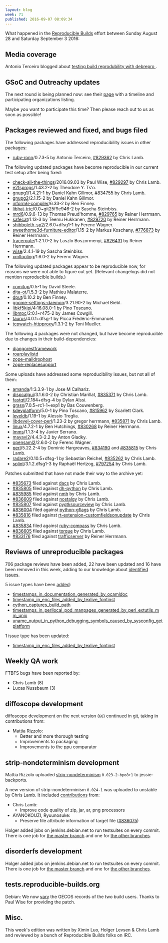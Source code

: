 ```yaml
---
layout: blog
week: 71
published: 2016-09-07 08:09:34
---
```


What happened in the [Reproducible
Builds](https://wiki.debian.org/ReproducibleBuilds) effort between Sunday
August 28 and Saturday September 3 2016:

Media coverage
--------------

Antonio Terceiro blogged about [testing build reprodubility with debrepro
](http://softwarelivre.org/terceiro/blog/testing-build-reprodubility-with-debrepro).


GSoC and Outreachy updates
--------------------------

The next round is being planned now: see their
[page](https://wiki.gnome.org/Outreachy/2016/DecemberMarch) with a timeline and
participating organizations listing.

Maybe *you* want to participate this time? Then please reach out to us as soon
as possible!


Packages reviewed and fixed, and bugs filed
-------------------------------------------

The following packages have addressed reproducibility issues in other packages:

 * [ruby-ronn](https://tracker.debian.org/pkg/ruby-ronn)/0.7.3-5 by Antonio Terceiro, [#829362](https://bugs.debian.org/829362) by Chris Lamb.

The following updated packages have become reproducible in our current test
setup after being fixed:

 * [check-all-the-things](https://tracker.debian.org/pkg/check-all-the-things)/2016.09.03 by Paul Wise, [#829297](https://bugs.debian.org/829297) by Chris Lamb.
 * [e2fsprogs](https://tracker.debian.org/pkg/e2fsprogs)/1.43.2-2 by Theodore Y. Ts'o.
 * [gnupg1](https://tracker.debian.org/pkg/gnupg1)/1.4.21-1 by Daniel Kahn Gillmor, [#834755](https://bugs.debian.org/834755) by Chris Lamb.
 * [gnupg2](https://tracker.debian.org/pkg/gnupg2)/2.1.15-2 by Daniel Kahn Gillmor.
 * [inform6-compiler](https://tracker.debian.org/pkg/inform6-compiler)/6.33-2 by Ben Finney.
 * [libhat-trie](https://tracker.debian.org/pkg/libhat-trie)/0.0~git25f9e946-2 by Sascha Steinbiss.
 * [mrd6](https://tracker.debian.org/pkg/mrd6)/0.9.6-13 by Thomas Preud'homme, [#829765](https://bugs.debian.org/829765) by Reiner Herrmann.
 * [safecat](https://tracker.debian.org/pkg/safecat)/1.13-3 by Teemu Hukkanen, [#829720](https://bugs.debian.org/829720) by Reiner Herrmann.
 * [shibboleth-sp2](https://tracker.debian.org/pkg/shibboleth-sp2)/2.6.0+dfsg1-1 by Ferenc Wágner.
 * [sweethome3d-furniture-editor](https://tracker.debian.org/pkg/sweethome3d-furniture-editor)/1.15-2 by Markus Koschany, [#776873](https://bugs.debian.org/776873) by Reiner Herrmann.
 * [traceroute](https://tracker.debian.org/pkg/traceroute)/1:2.1.0-2 by Laszlo Boszormenyi, [#826431](https://bugs.debian.org/826431) by Reiner Herrmann.
 * [wise](https://tracker.debian.org/pkg/wise)/2.4.1-19 by Sascha Steinbiss.
 * [xmltooling](https://tracker.debian.org/pkg/xmltooling)/1.6.0-2 by Ferenc Wágner.

The following updated packages appear to be reproducible now, for reasons we
were not able to figure out yet. (Relevant changelogs did not mention reproducible
builds.)

 * [comitup](https://tracker.debian.org/pkg/comitup)/0.5-1 by David Steele.
 * [dita-ot](https://tracker.debian.org/pkg/dita-ot)/1.5.3-2 by Mathieu Malaterre.
 * [dput](https://tracker.debian.org/pkg/dput)/0.10.2 by Ben Finney.
 * [gnome-settings-daemon](https://tracker.debian.org/pkg/gnome-settings-daemon)/3.21.90-2 by Michael Biebl.
 * [libkf5kipi](https://tracker.debian.org/pkg/libkf5kipi)/4:16.08.0-1 by Pino Toscano.
 * [libmpc](https://tracker.debian.org/pkg/libmpc)/2:0.1~r475-2 by James Cowgill.
 * [taurus](https://tracker.debian.org/pkg/taurus)/4.0.1+dfsg-1 by Picca Frédéric-Emmanuel.
 * [tcpwatch-httpproxy](https://tracker.debian.org/pkg/tcpwatch-httpproxy)/1.3.1-2 by Toni Mueller.

The following 4 packages were not changed, but have become reproducible due
to changes in their build-dependencies:

 * [djangorestframework](https://tracker.debian.org/pkg/djangorestframework)
 * [roarplaylistd](https://tracker.debian.org/pkg/roarplaylistd)
 * [zope-maildrophost](https://tracker.debian.org/pkg/zope-maildrophost)
 * [zope-replacesupport](https://tracker.debian.org/pkg/zope-replacesupport)

Some uploads have addressed some reproducibility issues, but not all of them:

 * [amanda](https://tracker.debian.org/pkg/amanda)/1:3.3.9-1 by Jose M Calhariz.
 * [dispcalgui](https://tracker.debian.org/pkg/dispcalgui)/3.1.6.0-2 by Christian Marillat, [#835371](https://bugs.debian.org/835371) by Chris Lamb.
 * [fastqtl](https://tracker.debian.org/pkg/fastqtl)/2.184+dfsg-4 by Dylan Aïssi.
 * [grass](https://tracker.debian.org/pkg/grass)/7.0.5~rc1-1~exp1 by Bas Couwenberg.
 * [kdevplatform](https://tracker.debian.org/pkg/kdevplatform)/5.0-1 by Pino Toscano, [#815962](https://bugs.debian.org/815962) by Scarlett Clark.
 * [leveldb](https://tracker.debian.org/pkg/leveldb)/1.19-1 by Alessio Treglia.
 * [libdevel-cover-perl](https://tracker.debian.org/pkg/libdevel-cover-perl)/1.23-2 by gregor herrmann, [#835871](https://bugs.debian.org/835871) by Chris Lamb.
 * [linux](https://tracker.debian.org/pkg/linux)/4.7.2-1 by Ben Hutchings, [#830268](https://bugs.debian.org/830268) by Reiner Herrmann.
 * [lmms](https://tracker.debian.org/pkg/lmms)/1.1.3-4 by Javier Serrano.
 * [mayavi2](https://tracker.debian.org/pkg/mayavi2)/4.4.3-2.2 by Anton Gladky.
 * [opensaml2](https://tracker.debian.org/pkg/opensaml2)/2.6.0-2 by Ferenc Wágner.
 * [perl](https://tracker.debian.org/pkg/perl)/5.22.2-4 by Dominic Hargreaves, [#834190](https://bugs.debian.org/834190) and [#835815](https://bugs.debian.org/835815) by Chris Lamb.
 * [radare2](https://tracker.debian.org/pkg/radare2)/0.10.5+dfsg-1 by Sebastian Reichel, [#835262](https://bugs.debian.org/835262) by Chris Lamb.
 * [splint](https://tracker.debian.org/pkg/splint)/3.1.2.dfsg1-3 by Raphaël Hertzog, [#797254](https://bugs.debian.org/797254) by Chris Lamb.

Patches submitted that have not made their way to the archive yet:

* [#835673](https://bugs.debian.org/835673) filed against [dacs](https://tracker.debian.org/pkg/dacs) by Chris Lamb.
* [#835805](https://bugs.debian.org/835805) filed against [dh-python](https://tracker.debian.org/pkg/dh-python) by Chris Lamb.
* [#835985](https://bugs.debian.org/835985) filed against [nmh](https://tracker.debian.org/pkg/nmh) by Chris Lamb.
* [#836609](https://bugs.debian.org/836609) filed against [nostalgy](https://tracker.debian.org/pkg/nostalgy) by Chris Lamb.
* [#835807](https://bugs.debian.org/835807) filed against [pygtksourceview](https://tracker.debian.org/pkg/pygtksourceview) by Chris Lamb.
* [#836004](https://bugs.debian.org/836004) filed against [python-gflags](https://tracker.debian.org/pkg/python-gflags) by Chris Lamb.
* [#835816](https://bugs.debian.org/835816) filed against [rt-extension-customfieldsonupdate](https://tracker.debian.org/pkg/rt-extension-customfieldsonupdate) by Chris Lamb.
* [#835834](https://bugs.debian.org/835834) filed against [ruby-compass](https://tracker.debian.org/pkg/ruby-compass) by Chris Lamb.
* [#836605](https://bugs.debian.org/836605) filed against [torque](https://tracker.debian.org/pkg/torque) by Chris Lamb.
* [#833176](https://bugs.debian.org/833176) filed against [trafficserver](https://tracker.debian.org/pkg/trafficserver) by Reiner Herrmann.

Reviews of unreproducible packages
----------------------------------

706 package reviews have been added, 22 have been updated and 16 have been removed in this week,
adding to our knowledge about [identified issues](https://tests.reproducible-builds.org/debian/index_issues.html).

5 issue types have been [added](https://salsa.debian.org/reproducible-builds/notes.git/log/issues.yml?id=551316e73c5c632df22662c3935919a39b2935fd):

- [timestamps_in_documentation_generated_by_ocamldoc](https://tests.reproducible-builds.org/debian/issues/timestamps_in_documentation_generated_by_ocamldoc_issue.html)
- [timestamp_in_enc_files_added_by_texlive_fontinst](https://tests.reproducible-builds.org/debian/issues/timestamp_in_enc_files_added_by_texlive_fontinst_issue.html)
- [cython_captures_build_path](https://tests.reproducible-builds.org/debian/issues/cython_captures_build_path_issue.html)
- [timestamps_in_perllocal_pod_manpages_generated_by_perl_extutils_mm_unix](https://tests.reproducible-builds.org/debian/issues/timestamps_in_perllocal_pod_manpages_generated_by_perl_extutils_mm_unix_issue.html)
- [uname_output_in_python_debugging_symbols_caused_by_sysconfig_getplatform](https://tests.reproducible-builds.org/debian/issues/uname_output_in_python_debugging_symbols_caused_by_sysconfig_getplatform_issue.html)

1 issue type has been updated:

- [timestamp_in_enc_files_added_by_texlive_fontinst](https://tests.reproducible-builds.org/debian/issues/timestamp_in_enc_files_added_by_texlive_fontinst_issue.html)

Weekly QA work
--------------

FTBFS bugs have been reported by:

 - Chris Lamb (8)
 - Lucas Nussbaum (3)


diffoscope development
----------------------

diffoscope development on the next version (`60`) continued in
[git](https://salsa.debian.org/reproducible-builds/diffoscope.git/log/), taking
in contributions from:

- Mattia Rizzolo:
  - Better and more thorough testing
  - Improvements to packaging
  - Improvements to the ppu comparator


strip-nondeterminism development
--------------------------------

Mattia Rizzolo uploaded [strip-nondeterminism](https://tracker.debian.org/pkg/strip-nondeterminism) `0.023-2~bpo8+1` to
jessie-backports.

A new version of strip-nondeterminism `0.024-1` was uploaded to unstable by
Chris Lamb. It included
[contributions](https://salsa.debian.org/reproducible-builds/strip-nondeterminism/commits/debian/0.024-1)
from:

- Chris Lamb:
  - Improve code quality of zip, jar, ar, png processors
- AYANOKOUZI, Ryuunosuke:
  - Preserve file attribute information of target file ([#836075](https://bugs.debian.org/836075))

Holger added jobs on jenkins.debian.net to run testsuites on every commit.
There is one job for [the master
branch](https://jenkins.debian.net/job/reproducible_strip-nondeterminism_from_git_master)
and one for [the other
branches](https://jenkins.debian.net/job/reproducible_strip-nondeterminism_from_git_branches).


disorderfs development
----------------------

Holger added jobs on jenkins.debian.net to run testsuites on every commit.
There is one job for [the master
branch](https://jenkins.debian.net/job/reproducible_disorderfs_from_git_master)
and one for [the other
branches](https://jenkins.debian.net/job/reproducible_disorderfs_from_git_branches).


tests.reproducible-builds.org
-----------------------

Debian: We now
[vary](https://tests.reproducible-builds.org/debian/index_variations.html) the
GECOS records of the two build users. Thanks to Paul Wise for providing the
patch.


Misc.
-----

This week's edition was written by Ximin Luo, Holger Levsen & Chris Lamb and reviewed by a bunch of Reproducible Builds folks on IRC.
